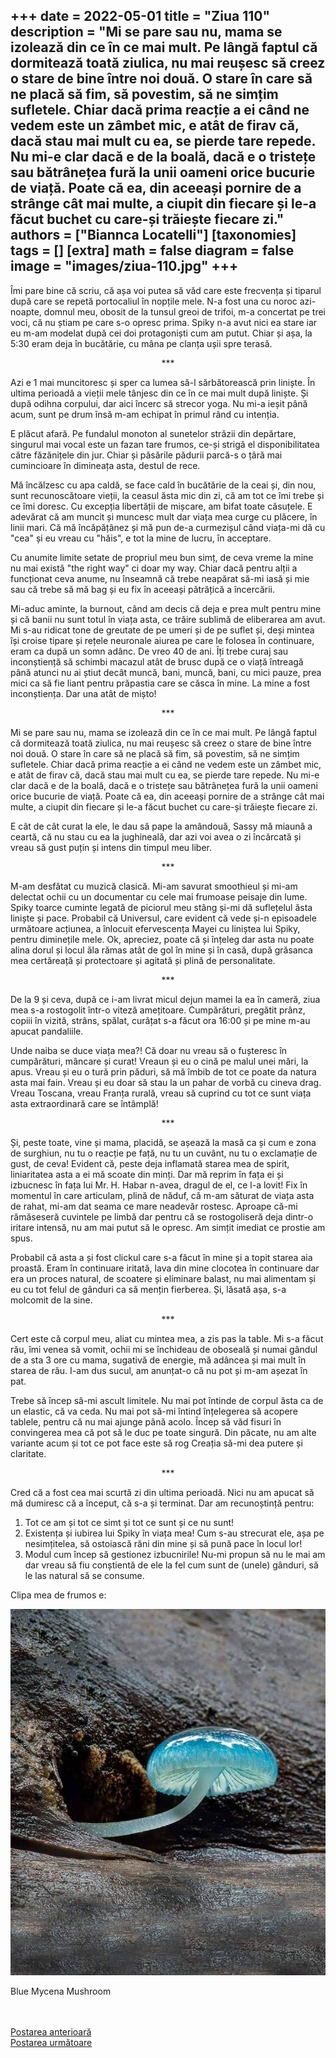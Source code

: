 
+++
date = 2022-05-01
title = "Ziua 110"
description = "Mi se pare sau nu, mama se izolează din ce în ce mai mult. Pe lângă faptul că dormitează toată ziulica, nu mai reușesc să creez o stare de bine între noi două. O stare în care să ne placă să fim, să povestim, să ne simțim sufletele. Chiar dacă prima reacție a ei când ne vedem este un zâmbet mic, e atât de firav că, dacă stau mai mult cu ea, se pierde tare repede. Nu mi-e clar dacă e de la boală, dacă e o tristețe sau bătrânețea fură la unii oameni orice bucurie de viață. Poate că ea, din aceeași pornire de a strânge cât mai multe, a ciupit din fiecare și le-a făcut buchet cu care-și trăiește fiecare zi."
authors = ["Biannca Locatelli"]
[taxonomies]
tags = []
[extra]
math = false
diagram = false
image = "images/ziua-110.jpg"
+++
---

Îmi pare bine că scriu, că așa voi putea să văd care este frecvența și tiparul după care se repetă portocaliul în nopțile mele. N-a fost una cu noroc azi-noapte, domnul meu, obosit de la tunsul greoi de trifoi, m-a concertat pe trei voci, că nu știam pe care s-o opresc prima. Spiky n-a avut nici ea stare iar eu m-am modelat după cei doi protagoniști cum am putut. Chiar și așa, la 5:30 eram deja în bucătărie, cu mâna pe clanța ușii spre terasă.

<p style="text-align: center;">***</p>

Azi e 1 mai muncitoresc și sper ca lumea să-l sărbătorească prin liniște. În ultima perioadă a vieții mele tânjesc din ce în ce mai mult după liniște. Și după odihna corpului, dar aici încerc să strecor yoga. Nu mi-a ieșit până acum, sunt pe drum însă m-am echipat în primul rând cu intenția.

E plăcut afară. Pe fundalul monoton al sunetelor străzii din depărtare, singurul mai vocal este un fazan tare frumos, ce-și strigă el disponibilitatea către făzănițele din jur. Chiar și păsările pădurii parcă-s o țâră mai cumincioare în dimineața asta, destul de rece.

Mă încălzesc cu apa caldă, se face cald în bucătărie de la ceai și, din nou, sunt recunoscătoare vieții, la ceasul ăsta mic din zi, că am tot ce îmi trebe și ce îmi doresc. Cu excepția libertății de mișcare, am bifat toate căsuțele. E adevărat că am muncit și muncesc mult dar viața mea curge cu plăcere, în linii mari. Că mă încăpățânez și mă pun de-a curmezișul când viața-mi dă cu "cea" și eu vreau cu "hăis", e tot la mine de lucru, în acceptare.

Cu anumite limite setate de propriul meu bun simț, de ceva vreme la mine nu mai există "the right way" ci doar my way. Chiar dacă pentru alții a funcționat ceva anume, nu înseamnă că trebe neapărat să-mi iasă și mie sau că trebe să mă bag și eu fix în aceeași pătrățică a încercării.

Mi-aduc aminte, la burnout, când am decis că deja e prea mult pentru mine și că banii nu sunt totul în viața asta, ce trăire sublimă de eliberarea am avut. Mi s-au ridicat tone de greutate de pe umeri și de pe suflet și, deși mintea își croise tipare și rețele neuronale aiurea pe care le folosea în continuare, eram ca după un somn adânc. De vreo 40 de ani. Îți trebe curaj sau inconștiență să schimbi macazul atât de brusc după ce o viață întreagă până atunci nu ai știut decât muncă, bani, muncă, bani, cu mici pauze, prea mici ca să fie liant pentru prăpastia care se căsca în mine. La mine a fost inconștiența. Dar una atât de mișto!

<p style="text-align: center;">***</p>

Mi se pare sau nu, mama se izolează din ce în ce mai mult. Pe lângă faptul că dormitează toată ziulica, nu mai reușesc să creez o stare de bine între noi două. O stare în care să ne placă să fim, să povestim, să ne simțim sufletele. Chiar dacă prima reacție a ei când ne vedem este un zâmbet mic, e atât de firav că, dacă stau mai mult cu ea, se pierde tare repede. Nu mi-e clar dacă e de la boală, dacă e o tristețe sau bătrânețea fură la unii oameni orice bucurie de viață. Poate că ea, din aceeași pornire de a strânge cât mai multe, a ciupit din fiecare și le-a făcut buchet cu care-și trăiește fiecare zi.

E cât de cât curat la ele, le dau să pape la amândouă, Sassy mă miaună a ceartă, că nu stau cu ea la jughineală, dar azi voi avea o zi încărcată și vreau să gust puțin și intens din timpul meu liber.

<p style="text-align: center;">***</p>

M-am desfătat cu muzică clasică. Mi-am savurat smoothieul și mi-am delectat ochii cu un documentar cu cele mai frumoase peisaje din lume. Spiky toarce cuminte legată de piciorul meu stâng și-mi dă suflețelul ăsta liniște și pace. Probabil că Universul, care evident că vede și-n episoadele următoare acțiunea, a înlocuit efervescența Mayei cu liniștea lui Spiky, pentru diminețile mele. Ok, apreciez, poate că și înțeleg dar asta nu poate alina dorul și locul ăla rămas atât de gol în mine și în casă, după grăsanca mea certăreață și protectoare și agitată și plină de personalitate.

<p style="text-align: center;">***</p>

De la 9 și ceva, după ce i-am livrat micul dejun mamei la ea în cameră, ziua mea s-a rostogolit într-o viteză amețitoare. Cumpărături, pregătit prânz, copiii în vizită, strâns, spălat, curățat s-a făcut ora 16:00 și pe mine m-au apucat pandaliile.

Unde naiba se duce viața mea?! Că doar nu vreau să o fușteresc în cumpărături, mâncare și curat! Vreaun și eu o cină pe malul unei mări, la apus. Vreau și eu o tură prin păduri, să mă îmbib de tot ce poate da natura asta mai fain. Vreau și eu doar să stau la un pahar de vorbă cu cineva drag. Vreau Toscana, vreau Franța rurală, vreau să cuprind cu tot ce sunt viața asta extraordinară care se întâmplă!

<p style="text-align: center;">***</p>

Și, peste toate, vine și mama, placidă, se așează la masă ca și cum e zona de surghiun, nu tu o reacție pe față, nu tu un cuvânt, nu tu o exclamație de gust, de ceva! Evident că, peste deja inflamată starea mea de spirit, liniaritatea asta a ei mă scoate din minți. Dar mă reprim în fața ei și izbucnesc în fața lui Mr. H. Habar n-avea, dragul de el, ce l-a lovit! Fix în momentul în care articulam, plină de năduf, că m-am săturat de viața asta de rahat, mi-am dat seama ce mare neadevăr rostesc. Aproape că-mi rămăseseră cuvintele pe limbă dar pentru că se rostogoliseră deja dintr-o iritare intensă, nu am mai putut să le opresc. Am simțit imediat ce prostie am spus.

Probabil că asta a și fost clickul care s-a făcut în mine și a topit starea aia proastă. Eram în continuare iritată, lava din mine clocotea în continuare dar era un proces natural, de scoatere și eliminare balast, nu mai alimentam și eu cu tot felul de gânduri ca să mențin fierberea. Și, lăsată așa, s-a molcomit de la sine.

<p style="text-align: center;">***</p>

Cert este că corpul meu, aliat cu mintea mea, a zis pas la table. Mi s-a făcut rău, îmi venea să vomit, ochii mi se închideau de oboseală și numai gândul de a sta 3 ore cu mama, sugativă de energie, mă adâncea și mai mult în starea de rău. I-am dus sucul, am anunțat-o că nu pot și m-am așezat în pat.

Trebe să încep să-mi ascult limitele. Nu mai pot întinde de corpul ăsta ca de un elastic, că va ceda. Nu mai pot să-mi întind înțelegerea să acopere tablele, pentru că nu mai ajunge până acolo. Încep să văd fisuri în convingerea mea că pot să le duc pe toate singură. Din păcate, nu am alte variante acum și tot ce pot face este să rog Creația să-mi dea putere și claritate.

<p style="text-align: center;">***</p>

Cred că a fost cea mai scurtă zi din ultima perioadă. Nici nu am apucat să mă dumiresc că a început, că s-a și terminat. Dar am recunoștință pentru:
1. Tot ce am și tot ce simt și tot ce sunt și ce nu sunt!
2. Existența și iubirea lui Spiky în viața mea! Cum s-au strecurat ele, așa pe nesimțitelea, să ostoiască răni din mine și să pună pace în locul lor!
3. Modul cum încep să gestionez izbucnirile! Nu-mi propun să nu le mai am dar vreau să fiu conștientă de ele la fel cum sunt de (unele) gânduri, să le las natural să se consume.

Clipa mea de frumos e:

<div class="flex justify-center">
  <img src="images/110.jpeg" />
</div>

Blue Mycena Mushroom

<br/>

<br/>

<div class="flex justify-between">
  <div>
    <a href="/blog/ziua-109/">Postarea anterioară</a>
  </div>
  <div>
    <a href="/blog/ziua-111/">Postarea următoare</a>
  </div>
</div>
